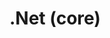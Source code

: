 <!--
.. title: .Net (core) ramblings
.. slug: dotnet
.. date: 2018-02-15 22:41:20 UTC+01:00
.. tags: dotnet
.. category: programming
.. link: 
.. description: interesting(?) stuff about .Net (core)
.. type: text
-->


# .Net (core)
